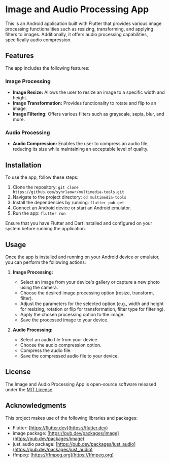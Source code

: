 # Image and Audio Processing App

This is an Android application built with Flutter that provides various image processing functionalities such as resizing, transforming, and applying filters to images. Additionally, it offers audio processing capabilities, specifically audio compression.

## Features

The app includes the following features:

### Image Processing

- **Image Resize:** Allows the user to resize an image to a specific width and height.
- **Image Transformation:** Provides functionality to rotate and flip to an image.
- **Image Filtering:** Offers various filters such as grayscale, sepia, blur, and more.

### Audio Processing

- **Audio Compression:** Enables the user to compress an audio file, reducing its size while maintaining an acceptable level of quality.

## Installation

To use the app, follow these steps:

1. Clone the repository: `git clone https://github.com/syhrlanwr/multimedia-tools.git`
2. Navigate to the project directory: `cd multimedia-tools`
3. Install the dependencies by running: `flutter pub get`
4. Connect an Android device or start an Android emulator.
5. Run the app: `flutter run`

Ensure that you have Flutter and Dart installed and configured on your system before running the application.

## Usage

Once the app is installed and running on your Android device or emulator, you can perform the following actions:

1. **Image Processing:**
   - Select an image from your device's gallery or capture a new photo using the camera.
   - Choose the desired image processing option (resize, transform, filter).
   - Adjust the parameters for the selected option (e.g., width and height for resizing, rotation or flip for transformation, filter type for filtering).
   - Apply the chosen processing option to the image.
   - Save the processed image to your device.

2. **Audio Processing:**
   - Select an audio file from your device.
   - Choose the audio compression option.
   - Compress the audio file.
   - Save the compressed audio file to your device.

## License

The Image and Audio Processing App is open-source software released under the [MIT License](https://opensource.org/licenses/MIT).

## Acknowledgments

This project makes use of the following libraries and packages:

- Flutter: [https://flutter.dev](https://flutter.dev)
- image package: [https://pub.dev/packages/image](https://pub.dev/packages/image)
- just_audio package: [https://pub.dev/packages/just_audio](https://pub.dev/packages/just_audio)
- ffmpeg: [https://ffmpeg.org](https://ffmpeg.org)
